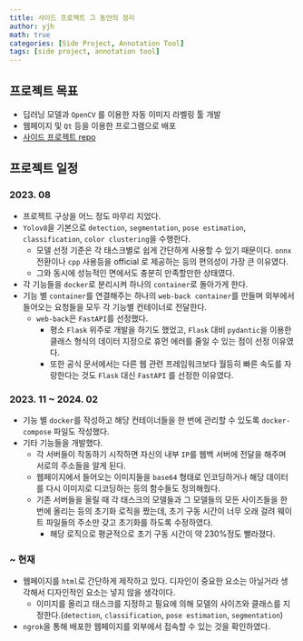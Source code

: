 ```yaml
---
title: 사이드 프로젝트 그 동안의 정리
author: yjh
math: true
categories: [Side Project, Annotation Tool]
tags: [side project, annotation tool]
---
```


## 프로젝트 목표

- 딥러닝 모델과 `OpenCV` 를 이용한 자동 이미지 라벨링 툴 개발
- 웹페이지 및 `Qt` 등을 이용한 프로그램으로 배포
- [사이드 프로젝트 repo](https://github.com/skanwngud/annotation_tool)

## 프로젝트 일정

### 2023. 08

- 프로젝트 구상을 어느 정도 마무리 지었다.
- `Yolov8`을 기본으로 `detection`, `segmentation`, `pose estimation`, `classification`, `color clustering`을 수행한다.
  - 모델 선정 기준은 각 태스크별로 쉽게 간단하게 사용할 수 있기 때문이다. `onnx` 전환이나 `cpp` 사용등을 official 로 제공하는 등의 편의성이 가장 큰 이유였다.
  - 그와 동시에 성능적인 면에서도 충분히 만족할만한 상태였다.
- 각 기능들을 `docker`로 분리시켜 하나의 `container`로 돌아가게 한다.
- 기능 별 `container`를 연결해주는 하나의 `web-back container`를 만들며 외부에서 들어오는 요청들을 모두 각 기능별 컨테이너로 전달한다.
  - `web-back`은 `FastAPI`를 선정했다.
    - 평소 `Flask` 위주로 개발을 하기도 했었고, `Flask` 대비 `pydantic`을 이용한 클래스 형식의 데이터 지정으로 휴먼 에러를 줄일 수 있는 점이 선정 이유였다.
    - 또한 공식 문서에서는 다른 웹 관련 프레임워크보다 월등히 빠른 속도를 자랑한다는 것도 `Flask` 대신 `FastAPI` 를 선정한 이유였다.

### 2023. 11 ~ 2024. 02

- 기능 별 `docker`를 작성하고 해당 컨테이너들을 한 번에 관리할 수 있도록 `docker-compose` 파일도 작성했다.
- 기타 기능들을 개발했다.
  - 각 서버들이 작동하기 시작하면 자신의 내부 `IP`를 웹백 서버에 전달을 해주며 서로의 주소들을 알게 된다.
  - 웹페이지에서 들어오는 이미지들을 `base64` 형태로 인코딩하거나 해당 데이터를 다시 이미지로 디코딩하는 등의 함수들도 정의해줬다.
  - 기존 서버들을 올릴 때 각 태스크의 모델들과 그 모델들의 모든 사이즈들을 한 번에 올리는 등의 초기화 로직을 짰는데, 초기 구동 시간이 너무 오래 걸려 웨이트 파일들의 주소만 갖고 초기화를 하도록 수정하였다.
    - 해당 로직으로 평균적으로 초기 구동 시간이 약 $230\%$정도 빨라졌다.

### ~ 현재

- 웹페이지를 `html`로 간단하게 제작하고 있다. 디자인이 중요한 요소는 아닐거라 생각해서 디자인적인 요소는 넣지 않을 생각이다.
  - 이미지를 올리고 태스크를 지정하고 필요에 의해 모델의 사이즈와 클래스를 지정한다.(`detection`, `classification`, `pose estimation`, `segmentation`)
- `ngrok`을 통해 배포한 웹페이지를 외부에서 접속할 수 있는 것을 확인하였다.
